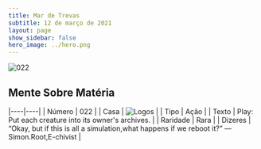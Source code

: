 ```yaml
---
title: Mar de Trevas
subtitle: 12 de março de 2021
layout: page
show_sidebar: false
hero_image: ../hero.png
---
```


![022](https://cdn.keyforgegame.com/media/card_front/pt/496_022_X94XMP45R7GX_pt.png)

## Mente Sobre Matéria

|----|----|
| Número | 022 |
| Casa | ![Logos](https://archonarcana.com/images/thumb/c/ce/Logos.png/22px-Logos.png "Logos") |
| Tipo | Ação |
| Texto | Play: Put each creature into its owner's archives. |
| Raridade | Rara |
| Dizeres | “Okay, but if this is all a simulation,<softreturn>what happens if we reboot it?” <softreturn>—Simon.Root,<nonbreak>E-chivist |
